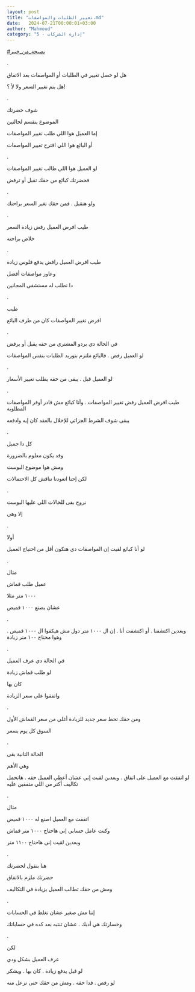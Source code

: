 ```yaml
---
layout: post
title: "تغيير الطلبات والمواصفات.md"
date:   2024-07-21T00:00:01+03:00
author: "Mahmoud"
category: "5 - إدارة الشركات"
---
```

[<u>\#نصيحة_من_خبير</u>](https://www.facebook.com/hashtag/%D9%86%D8%B5%D9%8A%D8%AD%D8%A9_%D9%85%D9%86_%D8%AE%D8%A8%D9%8A%D8%B1?__eep__=6&__cft__%5b0%5d=AZX039vXEj7RKcN-P0AYjonjCn6BiZOonMpUf-uTuJ6kfOEkcbnITt18G5W8Se4RJYkwWSdk2kADA3RqEfjrugvREI7ehaZqjB2bZ0h9e3skXbB61o7IvGMq-LzPP-WJhq_uOk89Kd2rm1z3lE7ddM0Os6SmP0Cko0ecl0YkS8eHVw&__tn__=*NK-R)

.

هل لو حصل تغيير في الطلبات أو المواصفات بعد
الاتفاق

هل يتم تغيير السعر ولا لأ ؟!

.

شوف حضرتك

الموضوع ينقسم لحالتين

إما العميل هوا اللي طلب تغيير المواصفات

أو البائع هوا اللي اقترح تغيير المواصفات

.

لو العميل هوا اللي طالب تغيير المواصفات

فحضرتك كبائع من حقك تقبل أو ترفض

.

ولو هتقبل . فمن حقك تغير السعر براحتك

.

طيب افرض العميل رفض زيادة السعر

خلاص براحته

.

طيب افرض العميل رافض يدفع فلوس زيادة

وعاوز مواصفات أفضل

دا تطلب له مستشفى المجانين

.

طيب

افرض تغيير المواصفات كان من طرف البائع

.

في الحالة دي بردو المشتري من حقه يقبل أو يرفض

لو العميل رفض . فالبائع ملتزم بتوريد الطلبات بنفس
المواصفات

.

لو العميل قبل . يبقى من حقه يطلب تغيير الأسعار

.

طيب افرض العميل رفض تغيير المواصفات . وأنا كبائع مش قادر
أوفر المواصفات المطلوبة

يبقى شوف الشرط الجزائي للإخلال بالعقد كان إيه
وادفعه

.

كل دا جميل

وقد يكون معلوم بالضرورة

ومش هوا موضوع البوست

لكن إحنا اتعودنا نناقش كل الاحتمالات

.

نروح بقى للحالات اللي عليها البوست

إلا وهي

.

أولا

لو أنا كبائع لقيت إن المواصفات دي هتكون أقل من احتياج
العميل

.

مثال

عميل طلب قماش

١٠٠٠ متر مثلا

عشان يصنع ١٠٠٠ قميص

.

وبعدين اكتشفنا . أو اكتشفت أنا . إن ال ١٠٠٠ متر دول مش
هيكفوا ال ١٠٠٠ قميص . وهوا محتاج ١٠٠ متر زيادة

.

في الحالة دي عرف العميل

لو طلب قماش زيادة

كان بها

واتفقوا على سعر الزيادة

.

ومن حقك تحط سعر جديد للزيادة أغلى من سعر القماش
الأول

السوق كل يوم بسعر

.

الحالة التانية بقى

وهي الأهم

لو اتفقت مع العميل على اتفاق . وبعدين لقيت إني عشان أعطي
العميل حقه . هاتحمل تكاليف أكتر من اللي متفقين عليه

.

مثال

اتفقت مع العميل اصنع له ١٠٠٠ قميص

وكنت عامل حسابي إني هاحتاج ١٠٠٠ متر قماش

وبعدين لقيت إني هاحتاج ١١٠٠ متر

.

هنا بنقول لحضرتك

حضرتك ملزم بالاتفاق

ومش من حقك تطالب العميل بزيادة في التكاليف

.

إنتا مش صغير عشان تغلط في الحسابات

وخسارتك هي أدبك . عشان تنتبه بعد كده في حساباتك

.

لكن

عرف العميل بشكل ودي

لو قبل يدفع زيادة . كان بها . ويشكر

لو رفض . فدا حقه . ومش من حقك حتى تزعل منه
